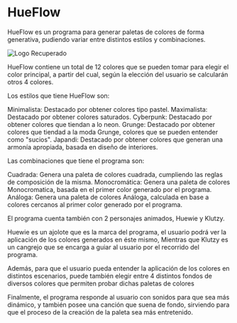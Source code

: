 # HueFlow
HueFlow es un programa para generar paletas de colores de forma generativa, pudiendo variar entre distintos estilos y combinaciones.

![Logo  Recuperado](https://github.com/user-attachments/assets/60a3bf47-72b5-493a-9ca8-5deb3b715dcc)

HueFlow contiene un total de 12 colores que se pueden tomar para elegir el color principal, a partir del cual, según la elección del usuario
se calcularán otros 4 colores.

Los estilos que tiene HueFlow son:

Minimalista: Destacado por obtener colores tipo pastel.
Maximalista: Destacado por obtener colores saturados.
Cyberpunk: Destacado por obtener colores que tiendan a lo neon.
Grunge: Destacado por obtener colores que tiendad a la moda Grunge, colores que se pueden entender como "sucios".
Japandi: Destacado por obtener colores que generan una armonía apropiada, basada en diseño de interiores.

Las combinaciones que tiene el programa son:

Cuadrada: Genera una paleta de colores cuadrada, cumpliendo las reglas de composición de la misma.
Monocromática: Genera una paleta de colores Monocromatica, basada en el primer color generado por el programa.
Análoga: Genera una paleta de colores Análoga, calculada en base a colores cercanos al primer color generado por el programa.

El programa cuenta también con 2 personajes animados, Huewie y Klutzy.

Huewie es un ajolote que es la marca del programa, el usuario podrá ver la aplicación de los colores generados en éste mismo,
Mientras que Klutzy es un cangrejo que se encarga a guiar al usuario por el recorrido del programa.

Además, para que el usuario pueda entender la aplicación de los colores en distintos escenarios, puede también elegir entre 4 distintos fondos de diversos colores que permiten probar dichas paletas de colores

Finalmente, el programa responde al usuario con sonidos para que sea más dinámico, y también posee una canción que suena de fondo, sirviendo para que el proceso de la creación de la paleta sea más entretenido.
